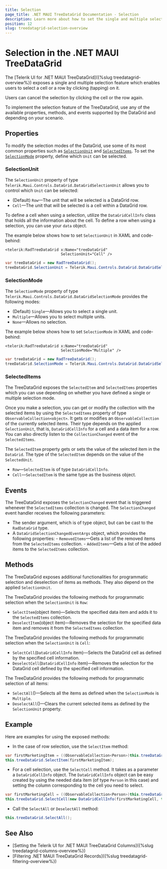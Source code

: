 ```yaml
---
title: Selection
page_title: .NET MAUI TreeDataGrid Documentation - Selection
description: Learn more about how to set the single and multiple selection mode of the Telerik UI for .NET MAUI TreeDataGrid and use the available properties, events, and methods.
position: 12
slug: treedatagrid-selection-overview
---
```


# Selection in the .NET MAUI TreeDataGrid

The [Telerik UI for .NET MAUI TreeDataGrid]({%slug treedatagrid-overview%}) exposes a single and multiple selection feature which enables users to select a cell or a row by clicking (tapping) on it.

Users can cancel the selection by clicking the cell or the row again.

To implement the selection feature of the TreeDataGrid, use any of the available properties, methods, and events supported by the DataGrid and depending on your scenario.

## Properties

To modify the selection modes of the DataGrid, use some of its most common properties such as [`SelectionUnit`](#selectionunit) and [`SelectedItems`](#selecteditems). To set the [`SelectionMode`](#selectionmode) property, define which `Unit` can be selected.

### SelectionUnit

The `SelectionUnit` property of type `Telerik.Maui.Controls.DataGrid.DataGridSelectionUnit` allows you to control which `Unit` can be selected:

* (Default) `Row`&mdash;The unit that will be selected is a DataGrid row.
* `Cell`&mdash;The unit that will be selected is a cell within a DataGrid row.

To define a cell when using a selection, utilize the `DataGridCellInfo` class that holds all the information about the cell. To define a row when using a selection, you can use your `data` object.

The example below shows how to set `SelectionUnit` in XAML and code-behind:

```XAML
<telerik:RadTreeDataGrid x:Name="treeDataGrid"
					     SelectionUnit="Cell" />
```
```C#
var treeDataGrid = new RadTreeDataGrid();
treeDataGrid.SelectionUnit = Telerik.Maui.Controls.DataGrid.DataGridSelectionUnit.Cell;
```

### SelectionMode

The `SelectionMode` property of type `Telerik.Maui.Controls.DataGrid.DataGridSelectionMode` provides the following modes:

* (Default) `Single`&mdash;Allows you to select a single unit.
* `Multiple`&mdash;Allows you to select multiple units.
* `None`&mdash;Allows no selection.

The example below shows how to set `SelectionMode` in XAML and code-behind:

```XAML
<telerik:RadTreeDataGrid x:Name="treeDataGrid"
					     SelectionMode="Multiple" />
```
```C#
var treeDataGrid = new RadTreeDataGrid();
treeDataGrid.SelectionMode = Telerik.Maui.Controls.DataGrid.DataGridSelectionMode.Multiple;
```

### SelectedItems

The TreeDataGrid exposes the `SelectedItem` and `SelectedItems` properties which you can use depending on whether you have defined a single or multiple selection mode.

Once you make a selection, you can get or modify the collection with the selected items by using the `SelectedItems` property of type `ObservableCollection<object>`. It gets or modifies an `ObservableCollection` of the currently selected items. Their type depends on the applied `SelectionUnit`, that is, `DataGridCellInfo` for a cell and a data item for a row. You can also directly listen to the `CollectionChanged` event of the `SelectedItems`.

The `SelectedItem` property gets or sets the value of the selected item in the `DataGrid`. The type of the `SelectedItem` depends on the value of the `SelectedUnit`.

* `Row`&mdash;`SelectedItem` is of type `DataGridCellInfo`.
* `Cell`&mdash;`SelectedItem` is the same type as the business object.

## Events

The TreeDataGrid exposes the `SelectionChanged` event that is triggered whenever the `SelectedItems` collection is changed. The `SelectionChanged` event handler receives the following parameters:

* The sender argument, which is of type object, but can be cast to the `RadDataGrid` type.
* A `DataGridSelectionChangedEventArgs` object, which provides the following properties:
		- `RemovedItems`&mdash;Gets a list of the removed items from the `SelectedItems` collection.
		- `AddedItems`&mdash;Gets a list of the added items to the `SelectedItems` collection.

## Methods

The TreeDataGrid exposes additional functionalities for programmatic selection and deselection of items as methods. They also depend on the applied `SelectionUnit`.

The TreeDataGrid provides the following methods for programmatic selection when the `SelectionUnit` is `Row`:

* `SelectItem`(object item)&mdash;Selects the specified data item and adds it to the `SelectedItems` collection.
* `DeselectItem`(object item)&mdash;Removes the selection for the specified data item and removes it from the `SelectedItems` collection.

The TreeDataGrid provides the following methods for programmatic selection when the `SelectionUnit` is `Cell`:

* `SelectCell`(`DataGridCellInfo` item)&mdash;Selects the DataGrid cell as defined by the specified cell information.
* `DeselectCell`(`DataGridCellInfo` item)&mdash;Removes the selection for the DataGrid cell defined by the specified cell information.

The TreeDataGrid provides the following methods for programmatic selection of all items:

* `SelectAll`()&mdash;Selects all the items as defined when the `SelectionMode` is `Multiple`.
* `DeselectAll`()&mdash;Clears the current selected items as defined by the `SelectionUnit` property.

## Example

Here are examples for using the exposed methods:

* In the case of row selection, use the `SelectItem` method:

```C#
var firstMarketingItem = ((ObservableCollection<Person>)this.treeDataGrid.ItemsSource).First(p => p.Department == "Marketing");
this.treeDataGrid.SelectItem(firstMarketingItem);
```

* For a cell selection, use the `SelectCell` method. It takes as a parameter a `DataGridCellInfo` object. The `DataGridCellInfo` object can be easy created by using the needed data item (of type `Person` in this case) and setting the column corresponding to the cell you need to select.

```C#
var firstMarketingCell = ((ObservableCollection<Person>)this.treeDataGrid.ItemsSource).First(p => p.Department == "Marketing");
this.treeDataGrid.SelectCell(new DataGridCellInfo(firstMarketingCell, this.treeDataGrid.Columns[2]));
```

* Call the `SelectAll` or `DeselectAll` method:

```C#
this.treeDataGrid.SelectAll();
```

## See Also

- [Setting the Telerik UI for .NET MAUI TreeDataGrid Columns]({%slug treedatagrid-columns-overview%})
- [Filtering .NET MAUI TreeDataGrid Records]({%slug treedatagrid-filtering-overview%})
